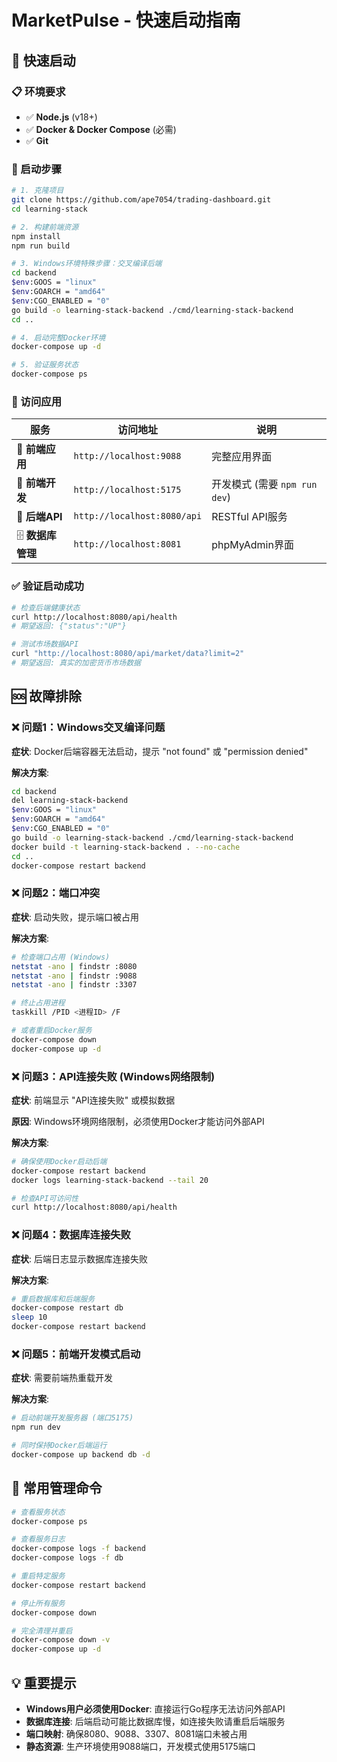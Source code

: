 # MarketPulse - 快速启动指南

## 🚀 快速启动

### 📋 环境要求
- ✅ **Node.js** (v18+)
- ✅ **Docker & Docker Compose** (必需)
- ✅ **Git**

### 🐳 启动步骤

```bash
# 1. 克隆项目
git clone https://github.com/ape7054/trading-dashboard.git
cd learning-stack

# 2. 构建前端资源
npm install
npm run build

# 3. Windows环境特殊步骤：交叉编译后端
cd backend
$env:GOOS = "linux"
$env:GOARCH = "amd64" 
$env:CGO_ENABLED = "0"
go build -o learning-stack-backend ./cmd/learning-stack-backend
cd ..

# 4. 启动完整Docker环境
docker-compose up -d

# 5. 验证服务状态
docker-compose ps
```

### 🎉 访问应用

| 服务 | 访问地址 | 说明 |
|------|----------|------|
| 🚀 **前端应用** | `http://localhost:9088` | 完整应用界面 |
| 🔧 **前端开发** | `http://localhost:5175` | 开发模式 (需要 `npm run dev`) |
| 🔧 **后端API** | `http://localhost:8080/api` | RESTful API服务 |
| 🗄️ **数据库管理** | `http://localhost:8081` | phpMyAdmin界面 |

### ✅ 验证启动成功

```bash
# 检查后端健康状态
curl http://localhost:8080/api/health
# 期望返回: {"status":"UP"}

# 测试市场数据API  
curl "http://localhost:8080/api/market/data?limit=2"
# 期望返回: 真实的加密货币市场数据
```

## 🆘 故障排除

### ❌ 问题1：Windows交叉编译问题
**症状**: Docker后端容器无法启动，提示 "not found" 或 "permission denied"

**解决方案**:
```bash
cd backend
del learning-stack-backend
$env:GOOS = "linux"
$env:GOARCH = "amd64"
$env:CGO_ENABLED = "0"
go build -o learning-stack-backend ./cmd/learning-stack-backend
docker build -t learning-stack-backend . --no-cache
cd ..
docker-compose restart backend
```

### ❌ 问题2：端口冲突
**症状**: 启动失败，提示端口被占用

**解决方案**:
```bash
# 检查端口占用 (Windows)
netstat -ano | findstr :8080
netstat -ano | findstr :9088
netstat -ano | findstr :3307

# 终止占用进程
taskkill /PID <进程ID> /F

# 或者重启Docker服务
docker-compose down
docker-compose up -d
```

### ❌ 问题3：API连接失败 (Windows网络限制)
**症状**: 前端显示 "API连接失败" 或模拟数据

**原因**: Windows环境网络限制，必须使用Docker才能访问外部API

**解决方案**:
```bash
# 确保使用Docker启动后端
docker-compose restart backend
docker logs learning-stack-backend --tail 20

# 检查API可访问性
curl http://localhost:8080/api/health
```

### ❌ 问题4：数据库连接失败
**症状**: 后端日志显示数据库连接失败

**解决方案**:
```bash
# 重启数据库和后端服务
docker-compose restart db
sleep 10
docker-compose restart backend
```

### ❌ 问题5：前端开发模式启动
**症状**: 需要前端热重载开发

**解决方案**:
```bash
# 启动前端开发服务器 (端口5175)
npm run dev

# 同时保持Docker后端运行
docker-compose up backend db -d
```

## 🔧 常用管理命令

```bash
# 查看服务状态
docker-compose ps

# 查看服务日志
docker-compose logs -f backend
docker-compose logs -f db

# 重启特定服务
docker-compose restart backend

# 停止所有服务
docker-compose down

# 完全清理并重启
docker-compose down -v
docker-compose up -d
```

## 💡 重要提示

- **Windows用户必须使用Docker**: 直接运行Go程序无法访问外部API
- **数据库连接**: 后端启动可能比数据库慢，如连接失败请重启后端服务
- **端口映射**: 确保8080、9088、3307、8081端口未被占用
- **静态资源**: 生产环境使用9088端口，开发模式使用5175端口
